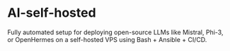 # AI-self-hosted
Fully automated setup for deploying open-source LLMs like Mistral, Phi-3, or OpenHermes on a self-hosted VPS using Bash + Ansible + CI/CD.
